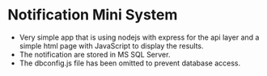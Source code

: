 # Notification Mini System

- Very simple app that is using nodejs with express for the api layer and a simple html page with JavaScript to display the results.
- The notification are stored in MS SQL Server.
- The dbconfig.js file has been omitted to prevent database access.
